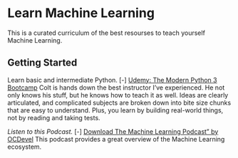 # Learn Machine Learning 
This is a curated curriculum of the best resourses to teach yourself Machine Learning.

## Getting Started
Learn basic and intermediate Python.
[-] [Udemy: The Modern Python 3 Bootcamp](https://www.udemy.com/the-modern-python3-bootcamp)
Colt is hands down the best instructor I’ve experienced. He not only knows his stuff, but he knows how to teach it as well. Ideas are clearly articulated, and complicated subjects are broken down into bite size chunks that are easy to understand. Plus, you learn by building real-world things, not by reading and taking tests.

*Listen to this Podcast.*
[-] [Download The Machine Learning Podcast” by OCDevel](https://overcast.fm/itunes1204521130/machine-learning-guide)
This podcast provides a great overview of the Machine Learning ecosystem.
